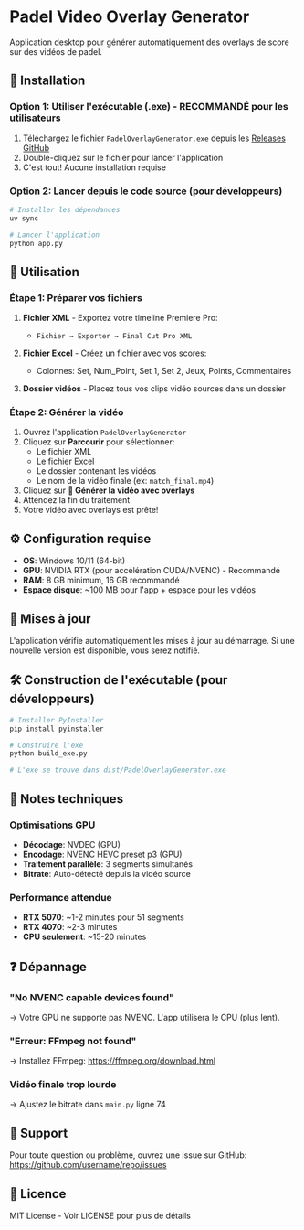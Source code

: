 # Padel Video Overlay Generator

Application desktop pour générer automatiquement des overlays de score sur des vidéos de padel.

## 🚀 Installation

### Option 1: Utiliser l'exécutable (.exe) - RECOMMANDÉ pour les utilisateurs

1. Téléchargez le fichier `PadelOverlayGenerator.exe` depuis
   les [Releases GitHub](https://github.com/username/repo/releases)
2. Double-cliquez sur le fichier pour lancer l'application
3. C'est tout! Aucune installation requise

### Option 2: Lancer depuis le code source (pour développeurs)

```bash
# Installer les dépendances
uv sync

# Lancer l'application
python app.py
```

## 📖 Utilisation

### Étape 1: Préparer vos fichiers

1. **Fichier XML** - Exportez votre timeline Premiere Pro:
    - `Fichier → Exporter → Final Cut Pro XML`

2. **Fichier Excel** - Créez un fichier avec vos scores:
    - Colonnes: Set, Num_Point, Set 1, Set 2, Jeux, Points, Commentaires

3. **Dossier vidéos** - Placez tous vos clips vidéo sources dans un dossier

### Étape 2: Générer la vidéo

1. Ouvrez l'application `PadelOverlayGenerator`
2. Cliquez sur **Parcourir** pour sélectionner:
    - Le fichier XML
    - Le fichier Excel
    - Le dossier contenant les vidéos
    - Le nom de la vidéo finale (ex: `match_final.mp4`)
3. Cliquez sur **🚀 Générer la vidéo avec overlays**
4. Attendez la fin du traitement
5. Votre vidéo avec overlays est prête!

## ⚙️ Configuration requise

- **OS**: Windows 10/11 (64-bit)
- **GPU**: NVIDIA RTX (pour accélération CUDA/NVENC) - Recommandé
- **RAM**: 8 GB minimum, 16 GB recommandé
- **Espace disque**: ~100 MB pour l'app + espace pour les vidéos

## 🔄 Mises à jour

L'application vérifie automatiquement les mises à jour au démarrage.
Si une nouvelle version est disponible, vous serez notifié.

## 🛠️ Construction de l'exécutable (pour développeurs)

```bash
# Installer PyInstaller
pip install pyinstaller

# Construire l'exe
python build_exe.py

# L'exe se trouve dans dist/PadelOverlayGenerator.exe
```

## 📝 Notes techniques

### Optimisations GPU

- **Décodage**: NVDEC (GPU)
- **Encodage**: NVENC HEVC preset p3 (GPU)
- **Traitement parallèle**: 3 segments simultanés
- **Bitrate**: Auto-détecté depuis la vidéo source

### Performance attendue

- **RTX 5070**: ~1-2 minutes pour 51 segments
- **RTX 4070**: ~2-3 minutes
- **CPU seulement**: ~15-20 minutes

## ❓ Dépannage

### "No NVENC capable devices found"

→ Votre GPU ne supporte pas NVENC. L'app utilisera le CPU (plus lent).

### "Erreur: FFmpeg not found"

→ Installez FFmpeg: https://ffmpeg.org/download.html

### Vidéo finale trop lourde

→ Ajustez le bitrate dans `main.py` ligne 74

## 📧 Support

Pour toute question ou problème, ouvrez une issue sur GitHub:
https://github.com/username/repo/issues

## 📜 Licence

MIT License - Voir LICENSE pour plus de détails
